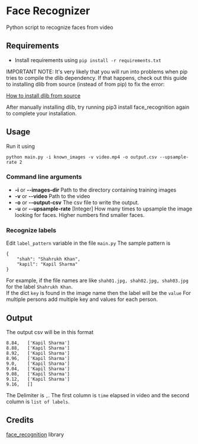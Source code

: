 # Face Recognizer

Python script to recognize faces from video

## Requirements
- Install requirements using `pip install -r requirements.txt`

IMPORTANT NOTE: It's very likely that you will run into problems when pip tries to compile the dlib dependency. If that happens, check out this guide to installing dlib from source (instead of from pip) to fix the error:

[How to install dlib from source](https://gist.github.com/ageitgey/629d75c1baac34dfa5ca2a1928a7aeaf)

After manually installing dlib, try running pip3 install face_recognition again to complete your installation.
## Usage
Run it using

```python main.py -i known_images -v video.mp4 -o output.csv --upsample-rate 2 ```

### Command line arguments
- **-i** or **--images-dir** Path to the directory containing training images
- **-v** or **--video** Path to the video
- **-o** or **--output-csv** The csv file to write the output.
- **-u** or **--upsample-rate** [Integer] How many times to upsample the image looking for faces. Higher numbers find smaller faces. 

### Recognize labels
Edit `label_pattern` variable in the file `main.py`
The sample pattern is 
```
{
    "shah": "Shahrukh Khan",
    "kapil": "Kapil Sharma"
}
```
For example, if the file names are like `shah01.jpg, shah02.jpg, shah03.jpg` for the label `Shahrukh Khan`. \
If the dict `key` is found in the image name then the label will be the `value`
For multiple persons add multiple key and values for each person.

## Output
The output csv will be in this format
``` 
8.84,   ['Kapil Sharma']
8.88,   ['Kapil Sharma']
8.92,   ['Kapil Sharma']
8.96,   ['Kapil Sharma']
9.0,    ['Kapil Sharma']
9.04,   ['Kapil Sharma']
9.08,   ['Kapil Sharma']
9.12,   ['Kapil Sharma']
9.16,   []

```
The Delimiter is `,`. The first column is `time` elapsed in video and the second column is `list of labels`.

## Credits

[face_recognition](https://github.com/ageitgey/face_recognition) library
